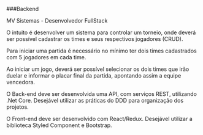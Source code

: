 ###Backend

MV Sistemas - Desenvolvedor FullStack

O intuito é desenvolver um sistema para controlar um torneio, onde deverá ser possível cadastrar os times e seus respectivos jogadores (CRUD).

Para iniciar uma partida é necessário no mínimo ter dois times cadastrados com 5 jogadores em cada time.

Ao iniciar um jogo, deverá ser possível selecionar os dois times que irão duelar e informar o placar final da partida, apontando assim a equipe vencedora.

O Back-end deve ser desenvolvida uma API, com serviços REST, utilizando .Net Core. Desejável utilizar as práticas do DDD para organização dos projetos.

O Front-end deve ser desenvolvido com React/Redux. Desejável utilizar a biblioteca Styled Component e Bootstrap.
